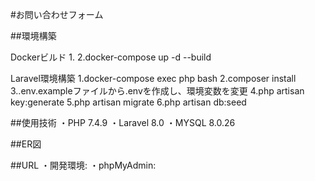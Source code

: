 #お問い合わせフォーム

##環境構築

Dockerビルド
1.
2.docker-compose up -d --build

Laravel環境構築
1.docker-compose exec php bash
2.composer install
3..env.exampleファイルから.envを作成し、環境変数を変更
4.php artisan key:generate
5.php artisan migrate
6.php artisan db:seed

##使用技術
・PHP 7.4.9
・Laravel 8.0
・MYSQL 8.0.26

##ER図

##URL
・開発環境:
・phpMyAdmin:
